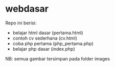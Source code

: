 # webdasar

Repo ini berisi:

- belajar html dasar (pertama.html)
- contoh cv sederhana (cv.html)
- coba php pertama (php_pertama.php)
- belajar php dasar (index.php)

NB:
semua gambar tersimpan pada folder images

